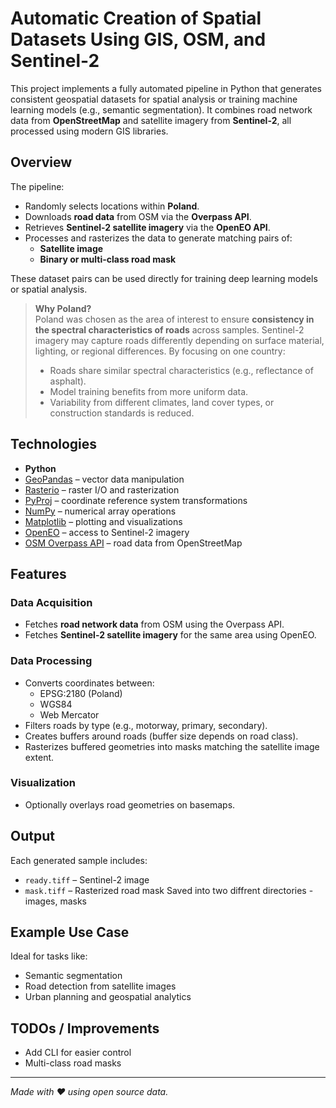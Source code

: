 
#  Automatic Creation of Spatial Datasets Using GIS, OSM, and Sentinel-2

This project implements a fully automated pipeline in Python that generates consistent geospatial datasets for spatial analysis or training machine learning models (e.g., semantic segmentation). It combines road network data from **OpenStreetMap** and satellite imagery from **Sentinel-2**, all processed using modern GIS libraries.

## Overview

The pipeline:
- Randomly selects locations within **Poland**.
- Downloads **road data** from OSM via the **Overpass API**.
- Retrieves **Sentinel-2 satellite imagery** via the **OpenEO API**.
- Processes and rasterizes the data to generate matching pairs of:
  - **Satellite image**
  - **Binary or multi-class road mask**

These dataset pairs can be used directly for training deep learning models or spatial analysis.

> **Why Poland?**  
> Poland was chosen as the area of interest to ensure **consistency in the spectral characteristics of roads** across samples. Sentinel-2 imagery may capture roads differently depending on surface material, lighting, or regional differences. By focusing on one country:
> - Roads share similar spectral characteristics (e.g., reflectance of asphalt).
> - Model training benefits from more uniform data.
> - Variability from different climates, land cover types, or construction standards is reduced.

## Technologies

- **Python**
- [GeoPandas](https://geopandas.org) – vector data manipulation
- [Rasterio](https://rasterio.readthedocs.io) – raster I/O and rasterization
- [PyProj](https://pyproj4.github.io/pyproj/) – coordinate reference system transformations
- [NumPy](https://numpy.org) – numerical array operations
- [Matplotlib](https://matplotlib.org) – plotting and visualizations
- [OpenEO](https://openeo.org) – access to Sentinel-2 imagery
- [OSM Overpass API](https://overpass-api.de) – road data from OpenStreetMap

## Features

###  Data Acquisition
- Fetches **road network data** from OSM using the Overpass API.
- Fetches **Sentinel-2 satellite imagery** for the same area using OpenEO.

###  Data Processing
- Converts coordinates between:
  - EPSG:2180 (Poland)
  - WGS84
  - Web Mercator
- Filters roads by type (e.g., motorway, primary, secondary).
- Creates buffers around roads (buffer size depends on road class).
- Rasterizes buffered geometries into masks matching the satellite image extent.

###  Visualization
- Optionally overlays road geometries on basemaps.

##  Output

Each generated sample includes:
- `ready.tiff` – Sentinel-2 image
- `mask.tiff` – Rasterized road mask
Saved into two diffrent directories - images, masks
## Example Use Case

Ideal for tasks like:
- Semantic segmentation
- Road detection from satellite images
- Urban planning and geospatial analytics

## TODOs / Improvements

- Add CLI for easier control
- Multi-class road masks



---

*Made with ❤️ using open source data.*
